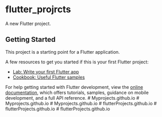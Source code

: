# flutter_projrcts

A new Flutter project.

## Getting Started

This project is a starting point for a Flutter application.

A few resources to get you started if this is your first Flutter project:

- [Lab: Write your first Flutter app](https://docs.flutter.dev/get-started/codelab)
- [Cookbook: Useful Flutter samples](https://docs.flutter.dev/cookbook)

For help getting started with Flutter development, view the
[online documentation](https://docs.flutter.dev/), which offers tutorials,
samples, guidance on mobile development, and a full API reference.
#   M y p r o j e c t s . g i t h u b . i o  
 #   M y p r o j e c t s . g i t h u b . i o  
 #   M y p r o j e c t s . g i t h u b . i o  
 #   f l u t t e r P r o j e c t s . g i t h u b . i o  
 # flutterProjects.github.io
#   f l u t t e r P r o j e c t s . g i t h u b . i o  
 